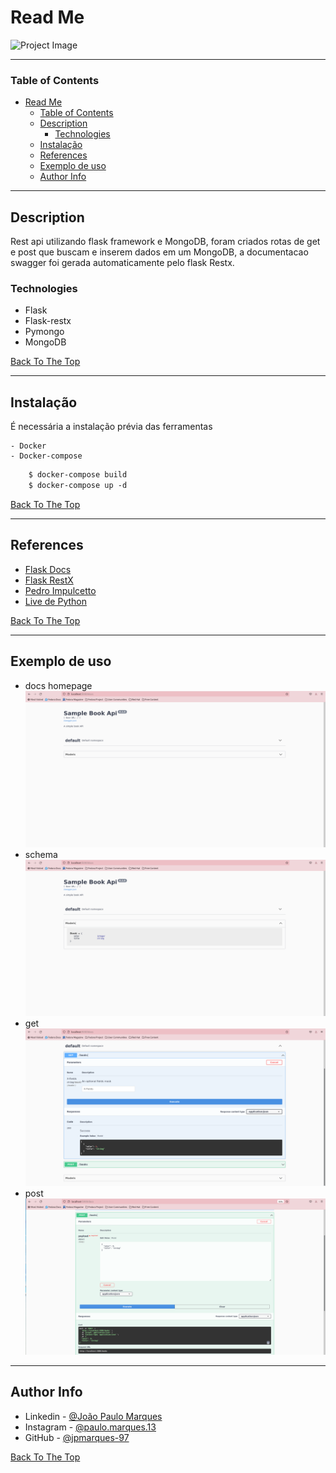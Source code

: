# Read Me

![Project Image](https://i.ytimg.com/vi/iZ2Tah3IxQc/maxresdefault.jpg)

---

### Table of Contents

- [Read Me](#read-me)
    - [Table of Contents](#table-of-contents)
  - [Description](#description)
    - [Technologies](#technologies)
  - [Instalação](#instalação)
  - [References](#references)
  - [Exemplo de uso](#exemplo-de-uso)
  - [Author Info](#author-info)

---

## Description

Rest api utilizando flask framework e MongoDB, foram criados rotas de get e post que buscam e inserem dados em um MongoDB, a documentacao swagger foi gerada automaticamente pelo flask Restx.


### Technologies

- Flask
- Flask-restx
- Pymongo
- MongoDB

[Back To The Top](#read-me)

---

## Instalação
É necessária a instalação prévia das ferramentas 

    - Docker 
    - Docker-compose

```html
    $ docker-compose build
    $ docker-compose up -d
```
[Back To The Top](#read-me)

---

## References
 - [Flask Docs](https://flask.palletsprojects.com/en/2.0.x/)
 - [Flask RestX](https://flask-restx.readthedocs.io/en/latest/swagger.html#the-api-marshal-with-decorator)
 - [ Pedro Impulcetto](https://www.youtube.com/channel/UCsnD5AhrIq7BvKvZFKLT-pQ)
 - [Live de Python](https://www.youtube.com/watch?v=PHHXksljGNA&list=PLOQgLBuj2-3LqnMYKZZgzeC7CKCPF375B)

[Back To The Top](#read-me)

---
## Exemplo de uso
- docs homepage
    ![/docs](./imgs/image1.png)
- schema
    ![schema](./imgs/image2.png)
- get
    ![get](./imgs/image3.png)
- post
    ![post](./imgs/image4.png)
---
## Author Info
- Linkedin - [@João Paulo Marques](https://www.linkedin.com/in/jo%C3%A3o-paulo-marques-705bb516b/)
- Instagram - [@paulo.marques.13](https://www.instagram.com/paulo.marques.13/)
- GitHub -  [@jpmarques-97](https://github.com/jpmarques-97/)

[Back To The Top](#read-me)